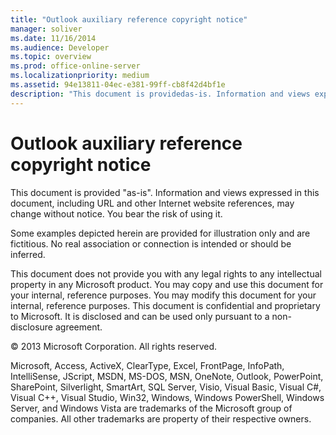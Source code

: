 ```yaml
---
title: "Outlook auxiliary reference copyright notice"
manager: soliver
ms.date: 11/16/2014
ms.audience: Developer
ms.topic: overview
ms.prod: office-online-server
ms.localizationpriority: medium
ms.assetid: 94e13811-04ec-e381-99ff-cb8f42d4bf1e
description: "This document is providedas-is. Information and views expressed in this document, including URL and other Internet website references, may change without notice. You bear the risk of using it."
---
```


# Outlook auxiliary reference copyright notice

This document is provided "as-is". Information and views expressed in this document, including URL and other Internet website references, may change without notice. You bear the risk of using it.
  
Some examples depicted herein are provided for illustration only and are fictitious. No real association or connection is intended or should be inferred.
  
This document does not provide you with any legal rights to any intellectual property in any Microsoft product. You may copy and use this document for your internal, reference purposes. You may modify this document for your internal, reference purposes. This document is confidential and proprietary to Microsoft. It is disclosed and can be used only pursuant to a non-disclosure agreement.
  
© 2013 Microsoft Corporation. All rights reserved.
  
Microsoft, Access, ActiveX, ClearType, Excel, FrontPage, InfoPath, IntelliSense, JScript, MSDN, MS-DOS, MSN, OneNote, Outlook, PowerPoint, SharePoint, Silverlight, SmartArt, SQL Server, Visio, Visual Basic, Visual C#, Visual C++, Visual Studio, Win32, Windows, Windows PowerShell, Windows Server, and Windows Vista are trademarks of the Microsoft group of companies. All other trademarks are property of their respective owners.
  

